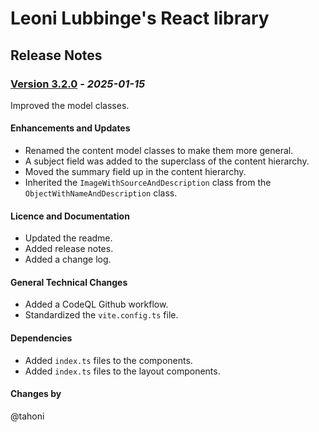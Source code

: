 # Leoni Lubbinge's React library
## Release Notes

### [Version 3.2.0](https://github.com/tahoni/template-react/releases/tag/version-3.2.0) - _2025-01-15_
Improved the model classes.<br/>

#### Enhancements and Updates
- Renamed the content model classes to make them more general.
- A subject field was added to the superclass of the content hierarchy. 
- Moved the summary field up in the content hierarchy.
- Inherited the `ImageWithSourceAndDescription` class from the `ObjectWithNameAndDescription` class. 

#### Licence and Documentation
- Updated the readme.
- Added release notes.
- Added a change log.

#### General Technical Changes
- Added a CodeQL Github workflow.
- Standardized the `vite.config.ts` file.

#### Dependencies
- Added `index.ts` files to the components.
- Added `index.ts` files to the layout components.

#### Changes by
@tahoni
